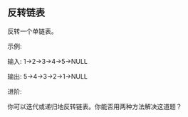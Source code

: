 ## 反转链表

反转一个单链表。


示例:

输入: 1->2->3->4->5->NULL

输出: 5->4->3->2->1->NULL


进阶:

你可以迭代或递归地反转链表。你能否用两种方法解决这道题？

